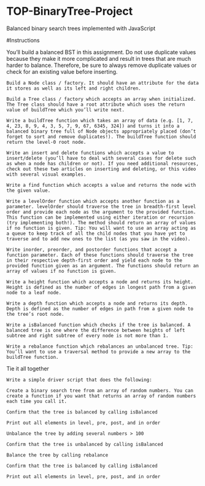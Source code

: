 # TOP-BinaryTree-Project

Balanced binary search trees implemented with JavaScript

#Instructions

You’ll build a balanced BST in this assignment. Do not use duplicate values because they make it more complicated and result in trees that are much harder to balance. Therefore, be sure to always remove duplicate values or check for an existing value before inserting.

    Build a Node class / factory. It should have an attribute for the data it stores as well as its left and right children.

    Build a Tree class / factory which accepts an array when initialized. The Tree class should have a root attribute which uses the return value of buildTree which you’ll write next.

    Write a buildTree function which takes an array of data (e.g. [1, 7, 4, 23, 8, 9, 4, 3, 5, 7, 9, 67, 6345, 324]) and turns it into a balanced binary tree full of Node objects appropriately placed (don’t forget to sort and remove duplicates!). The buildTree function should return the level-0 root node.

    Write an insert and delete functions which accepts a value to insert/delete (you’ll have to deal with several cases for delete such as when a node has children or not). If you need additional resources, check out these two articles on inserting and deleting, or this video with several visual examples.

    Write a find function which accepts a value and returns the node with the given value.

    Write a levelOrder function which accepts another function as a parameter. levelOrder should traverse the tree in breadth-first level order and provide each node as the argument to the provided function. This function can be implemented using either iteration or recursion (try implementing both!). The method should return an array of values if no function is given. Tip: You will want to use an array acting as a queue to keep track of all the child nodes that you have yet to traverse and to add new ones to the list (as you saw in the video).

    Write inorder, preorder, and postorder functions that accept a function parameter. Each of these functions should traverse the tree in their respective depth-first order and yield each node to the provided function given as an argument. The functions should return an array of values if no function is given.

    Write a height function which accepts a node and returns its height. Height is defined as the number of edges in longest path from a given node to a leaf node.

    Write a depth function which accepts a node and returns its depth. Depth is defined as the number of edges in path from a given node to the tree’s root node.

    Write a isBalanced function which checks if the tree is balanced. A balanced tree is one where the difference between heights of left subtree and right subtree of every node is not more than 1.

    Write a rebalance function which rebalances an unbalanced tree. Tip: You’ll want to use a traversal method to provide a new array to the buildTree function.

Tie it all together

    Write a simple driver script that does the following:

    Create a binary search tree from an array of random numbers. You can create a function if you want that returns an array of random numbers each time you call it.

    Confirm that the tree is balanced by calling isBalanced

    Print out all elements in level, pre, post, and in order

    Unbalance the tree by adding several numbers > 100

    Confirm that the tree is unbalanced by calling isBalanced

    Balance the tree by calling rebalance

    Confirm that the tree is balanced by calling isBalanced

    Print out all elements in level, pre, post, and in order
